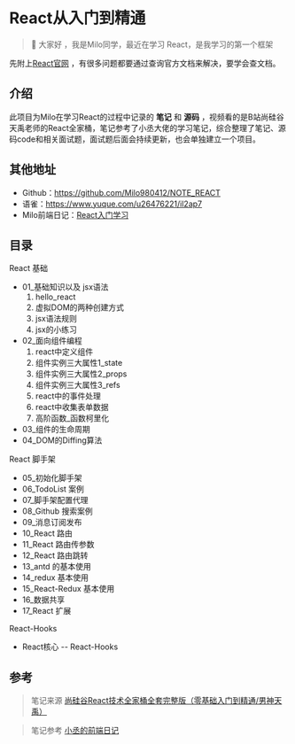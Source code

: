 # React从入门到精通


>  📢 大家好 ，我是Milo同学，最近在学习 React，是我学习的第一个框架

先附上[React官网](https://zh-hans.reactjs.org/) ，有很多问题都要通过查询官方文档来解决，要学会查文档。

## 介绍

此项目为Milo在学习React的过程中记录的 **笔记** 和 **源码** ，视频看的是B站尚硅谷天禹老师的React全家桶，笔记参考了小丞大佬的学习笔记，综合整理了笔记、源码code和相关面试题，面试题后面会持续更新，也会单独建立一个项目。

## 其他地址

- Github：https://github.com/Milo980412/NOTE_REACT
- 语雀：https://www.yuque.com/u26476221/il2ap7
- Milo前端日记：[React入门学习](https://miloreact.github.io/pages/react/01_%E5%9F%BA%E7%A1%80%E7%9F%A5%E8%AF%86%E4%BB%A5%E5%8F%8Ajsx%E8%AF%AD%E6%B3%95.html)

## 目录

React 基础

- 01_基础知识以及 jsx语法
  1. hello_react
  1. 虚拟DOM的两种创建方式
  1. jsx语法规则
  1. jsx的小练习
- 02_面向组件编程
  1. react中定义组件
  1. 组件实例三大属性1_state
  1. 组件实例三大属性2_props
  1. 组件实例三大属性3_refs
  1. react中的事件处理
  1. react中收集表单数据
  1. 高阶函数_函数柯里化
- 03_组件的生命周期
- 04_DOM的Diffing算法

React 脚手架

- 05_初始化脚手架
- 06_TodoList 案例
- 07_脚手架配置代理
- 08_Github 搜索案例
- 09_消息订阅发布
- 10_React 路由
- 11_React 路由传参数
- 12_React 路由跳转
- 13_antd 的基本使用
- 14_redux 基本使用
- 15_React-Redux 基本使用
- 16_数据共享
- 17_React 扩展

React-Hooks

- React核心 -- React-Hooks

## 参考

> 笔记来源 [尚硅谷React技术全家桶全套完整版（零基础入门到精通/男神天禹）](https://www.bilibili.com/video/BV1wy4y1D7JT?p=7&share_source=copy_web)

> 笔记参考 [小丞的前端日记](https://linjuncheng.cn/)
